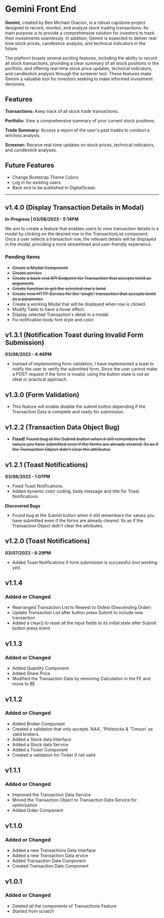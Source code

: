 # Gemini Front End

**Gemini**, created by Ben Michael Oracion, is a robust capstone project designed to record, monitor, and analyze stock trading transactions. Its main purpose is to provide a comprehensive solution for investors to track their investments seamlessly. In addition, Gemini is expected to deliver real-time stock prices, candlestick analysis, and technical indicators in the future.

The platform boasts several exciting features, including the ability to record all stock transactions, providing a clear summary of all stock positions in the portfolio, and offering real-time stock price updates, technical indicators, and candlestick analysis through the screener tool. These features make Gemini a valuable tool for investors seeking to make informed investment decisions.

## Features

**Transactions:** Keep track of all stock trade transactions.

**Portfolio:** View a comprehensive summary of your current stock positions.

**Trade Summary:** Access a report of the user's past trades to conduct a win/loss analysis.

**Screener:** Receive real-time updates on stock prices, technical indicators, and candlestick analyses.

## Future Features

- Change Bootstrap Theme Colors
- Log in for existing users
- Back end to be published in DigitalOcean

---

## v1.4.0 (Display Transaction Details in Modal)

**In-Progress | 03/08/2023 - 5:14PM**

We aim to create a feature that enables users to view transaction details in a modal by clicking on the desired row in the TransactionList component. Once a user selects a transaction row, the relevant details will be displayed in the modal, providing a more streamlined and user-friendly experience.

### Pending Items

- ~~Create a Modal Component~~
- ~~Create service~~
- ~~Create a back end API Endpoint for Transaction that accepts txnId as arguments~~
- ~~Create function to get the selected row's txnid~~
- ~~Create new HTTP Service for the 'single' transaction that accepts txnId as a parameter.~~
- Create a working Modal that will be displayed when row is clicked.
- Modify Table to have a hover effect.
- Display selected Transaction's detail in a modal.
- Fix notification body font style and color.

## v1.3.1 (Notification Toast during Invalid Form Submission)

**03/08/2023 - 4:46PM**

- Instead of implementing form validation, I have implemented a toast to notify the user to verify the submitted form. Since the user cannot make a POST request if the form is invalid, using the button state is not an ideal or practical approach.

## v1.3.0 (Form Validation)

- This feature will enable disable the submit button depending if the Transaction Data is complete and ready for submission.

## v1.2.2 (Transaction Data Object Bug)

- **Fixed!** ~~Found bug at the Submit button when it still remembers the values you have submitted even if the forms are already cleared. Its as if the Transaction Object didn't clear the attributes.~~

## v1.2.1 (Toast Notifications)

**03/08/2023 - 1:07PM**

- Fixed Toast Notifications.
- Added dynamic color coding, body message and title for Toast Notifications

**Discovered Bugs**

- Found bug at the Submit button when it still remembers the values you have submitted even if the forms are already cleared. Its as if the Transaction Object didn't clear the attributes.

## v1.2.0 (Toast Notifications)

**03/07/2023 - 6:29PM**

- Added Toast Notifications if form submission is successful _(not working yet)_.

## v1.1.4

### Added or Changed

- Rearranged Transaction List to Newest to Oldest (Descending Order)
- Update Transaction List after button press Submit to include new transaction
- Added a clear() to reset all the input fields to its initial state after Submit button press event

## v1.1.3

### Added or Changed

- Added Quantity Component
- Added Share Price
- Modified the Transaction Data by removing Calculation in the FE and move to BE

## v1.1.2

### Added or Changed

- Added Broker Component
- Created a validation that only accepts 'AAA', 'Philstocks & 'Timson' as valid brokers.
- Added a Stock data Interface
- Added a Stock data Service
- Added a Ticker Component
- Created a validation for Ticker if not valid

## v1.1.1

### Added or Changed

- Improved the Transaction Data Service
- Moved the Transaction Object to Transaction Data Service for optimization
- Added Order Component

## v1.1.0

### Added or Changed

- Added a new Transactions Data Interface
- Added a new Transaction Data ervice
- Added Transaction Date Component
- Created Transaction Date Component

## v1.0.1

### Added or Changed

- Deleted all the components of Transactions Feature
- Started from scratch
